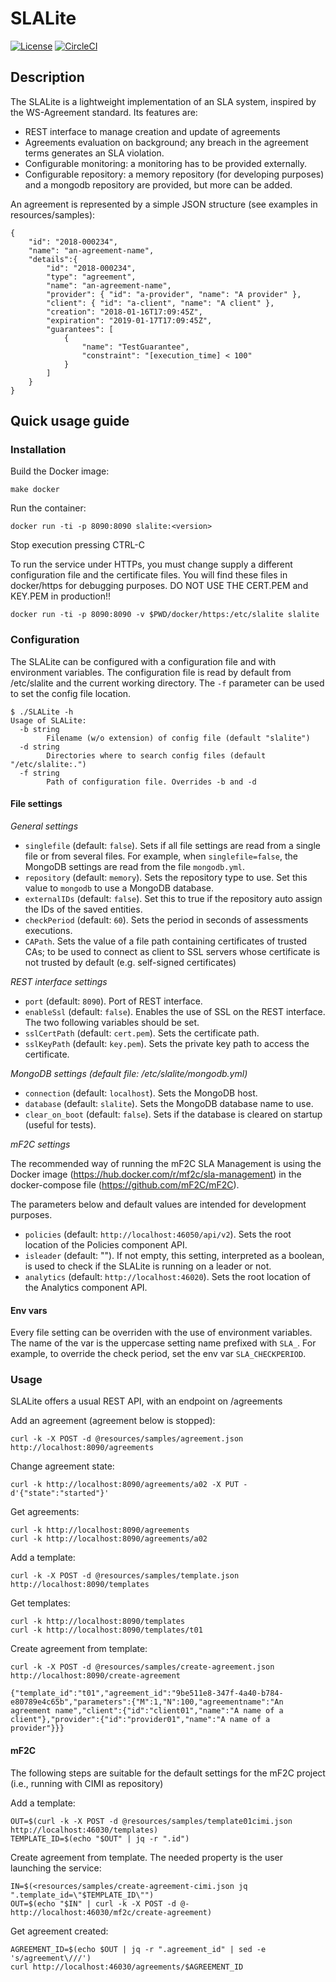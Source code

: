 # SLALite #

[![License](https://img.shields.io/badge/License-Apache%202.0-blue.svg)](https://opensource.org/licenses/Apache-2.0)
[![CircleCI](https://circleci.com/gh/mF2C/SlaManagement.svg?style=svg)](https://circleci.com/gh/mF2C/SlaManagement)

## Description ##

The SLALite is a lightweight implementation of an SLA system, inspired by the
WS-Agreement standard. Its features are:

* REST interface to manage creation and update of agreements
* Agreements evaluation on background; any breach in the agreement terms
  generates an SLA violation.
* Configurable monitoring: a monitoring has to be provided externally.
* Configurable repository: a memory repository (for developing purposes)
  and a mongodb repository are provided, but more can be added.

An agreement is represented by a simple JSON structure 
(see examples in resources/samples):

```
{
    "id": "2018-000234",
    "name": "an-agreement-name",
    "details":{
        "id": "2018-000234",
        "type": "agreement",
        "name": "an-agreement-name",
        "provider": { "id": "a-provider", "name": "A provider" },
        "client": { "id": "a-client", "name": "A client" },
        "creation": "2018-01-16T17:09:45Z",
        "expiration": "2019-01-17T17:09:45Z",
        "guarantees": [
            {
                "name": "TestGuarantee",
                "constraint": "[execution_time] < 100"
            }
        ]
    }
}
```

## Quick usage guide ##

### Installation ###

Build the Docker image:

    make docker

Run the container:

    docker run -ti -p 8090:8090 slalite:<version>

Stop execution pressing CTRL-C

To run the service under HTTPs, you must change supply a different configuration file and the certificate files. You will find these files in docker/https for debugging purposes. DO NOT USE THE CERT.PEM and KEY.PEM in production!!

    docker run -ti -p 8090:8090 -v $PWD/docker/https:/etc/slalite slalite

### Configuration ###

The SLALite can be configured with a configuration file and with environment 
variables. The configuration file is read by default from /etc/slalite and the current 
working directory. The `-f` parameter can be used to set the config file location.

```
$ ./SLALite -h
Usage of SLALite:
  -b string
        Filename (w/o extension) of config file (default "slalite")
  -d string
        Directories where to search config files (default "/etc/slalite:.")
  -f string
        Path of configuration file. Overrides -b and -d
```

#### File settings ####

*General settings*

* `singlefile` (default: `false`). Sets if all file settings are read 
  from a single file or from several files. For example, when `singlefile=false`,
  the MongoDB settings are read from the file `mongodb.yml`.
* `repository` (default: `memory`). Sets the repository type to use. Set this
  value to `mongodb` to use a MongoDB database.
* `externalIDs` (default: `false`). Set this to true if the repository auto assign 
  the IDs of the saved entities.
* `checkPeriod` (default: `60`). Sets the period in seconds of assessments 
  executions.
* `CAPath`. Sets the value of a file path containing certificates of trusted
  CAs; to be used to connect as client to SSL servers whose certificate is
  not trusted by default (e.g. self-signed certificates)

*REST interface settings*

* `port` (default: `8090`). Port of REST interface.
* `enableSsl` (default: `false`). Enables the use of SSL on the REST
  interface. The two following variables should be set.
* `sslCertPath` (default: `cert.pem`). Sets the certificate path.
* `sslKeyPath` (default: `key.pem`). Sets the private key path to access the
  certificate.

*MongoDB settings (default file: /etc/slalite/mongodb.yml)*

* `connection` (default: `localhost`). Sets the MongoDB host.
* `database` (default: `slalite`). Sets the MongoDB database name to use.
* `clear_on_boot` (default: `false`). Sets if the database is cleared on
  startup (useful for tests).

*mF2C settings*

The recommended way of running the mF2C SLA Management is using the Docker image 
(https://hub.docker.com/r/mf2c/sla-management) in the docker-compose file
(https://github.com/mF2C/mF2C).

The parameters below and default values are intended for development purposes.

* `policies` (default: `http://localhost:46050/api/v2`). Sets the root location of the Policies component API.
* `isleader` (default: ""). If not empty, this setting, interpreted as a boolean, is used to check if the SLALite is running on a leader or not.
* `analytics` (default: `http://localhost:46020`). Sets the root location of the Analytics component API.

#### Env vars  ####

Every file setting can be overriden with the use of environment variables.
The name of the var is the uppercase setting name prefixed with `SLA_`. For
example, to override the check period, set the env var `SLA_CHECKPERIOD`.

### Usage ###

SLALite offers a usual REST API, with an endpoint on /agreements

Add an agreement (agreement below is stopped):

    curl -k -X POST -d @resources/samples/agreement.json http://localhost:8090/agreements

Change agreement state:

    curl -k http://localhost:8090/agreements/a02 -X PUT -d'{"state":"started"}'

Get agreements:

    curl -k http://localhost:8090/agreements
    curl -k http://localhost:8090/agreements/a02

Add a template:

    curl -k -X POST -d @resources/samples/template.json http://localhost:8090/templates

Get templates:

    curl -k http://localhost:8090/templates
    curl -k http://localhost:8090/templates/t01

Create agreement from template:

    curl -k -X POST -d @resources/samples/create-agreement.json http://localhost:8090/create-agreement

    {"template_id":"t01","agreement_id":"9be511e8-347f-4a40-b784-e80789e4c65b","parameters":{"M":1,"N":100,"agreementname":"An agreement name","client":{"id":"client01","name":"A name of a client"},"provider":{"id":"provider01","name":"A name of a provider"}}}

#### mF2C ####

The following steps are suitable for the default settings for the mF2C project 
(i.e., running with CIMI as repository)

Add a template:

    OUT=$(curl -k -X POST -d @resources/samples/template01cimi.json http://localhost:46030/templates)
    TEMPLATE_ID=$(echo "$OUT" | jq -r ".id")

Create agreement from template. The needed property is the user launching the service:

    IN=$(<resources/samples/create-agreement-cimi.json jq ".template_id=\"$TEMPLATE_ID\"")
    OUT=$(echo "$IN" | curl -k -X POST -d @- http://localhost:46030/mf2c/create-agreement)

Get agreement created:

    AGREEMENT_ID=$(echo $OUT | jq -r ".agreement_id" | sed -e 's/agreement\///')
    curl http://localhost:46030/agreements/$AGREEMENT_ID
